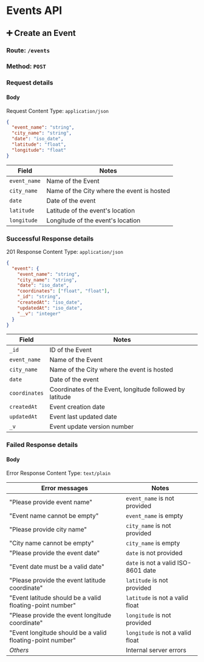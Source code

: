 # Events API

## ➕ Create an Event

### Route: `/events`

### Method: `POST`

### Request details

#### Body

Request Content Type: `application/json`

```json
{
  "event_name": "string",
  "city_name": "string",
  "date": "iso_date",
  "latitude": "float",
  "longitude": "float"
}
```

| Field        | Notes                                      |
| ------------ | ------------------------------------------ |
| `event_name` | Name of the Event                          |
| `city_name`  | Name of the City where the event is hosted |
| `date`       | Date of the event                          |
| `latitude`   | Latitude of the event's location           |
| `longitude`  | Longitude of the event's location          |

### Successful Response details

201 Response Content Type: `application/json`

```json
{
  "event": {
    "event_name": "string",
    "city_name": "string",
    "date": "iso_date",
    "coordinates": ["float", "float"],
    "_id": "string",
    "createdAt": "iso_date",
    "updatedAt": "iso_date",
    "__v": "integer"
  }
}
```

| Field         | Notes                                                    |
| ------------- | -------------------------------------------------------- |
| `_id`         | ID of the Event                                          |
| `event_name`  | Name of the Event                                        |
| `city_name`   | Name of the City where the event is hosted               |
| `date`        | Date of the event                                        |
| `coordinates` | Coordinates of the Event, longitude followed by latitude |
| `createdAt`   | Event creation date                                      |
| `updatedAt`   | Event last updated date                                  |
| `_v`          | Event update version number                              |

### Failed Response details

#### Body

Error Response Content Type: `text/plain`

| Error messages                                            | Notes                               |
| --------------------------------------------------------- | ----------------------------------- |
| "Please provide event name"                               | `event_name` is not provided        |
| "Event name cannot be empty"                              | `event_name` is empty               |
| "Please provide city name"                                | `city_name` is not provided         |
| "City name cannot be empty"                               | `city_name` is empty                |
| "Please provide the event date"                           | `date` is not provided              |
| "Event date must be a valid date"                         | `date` is not a valid ISO-8601 date |
| "Please provide the event latitude coordinate"            | `latitude` is not provided          |
| "Event latitude should be a valid floating-point number"  | `latitude` is not a valid float     |
| "Please provide the event longitude coordinate"           | `longitude` is not provided         |
| "Event longitude should be a valid floating-point number" | `longitude` is not a valid float    |
| _Others_                                                  | Internal server errors              |
